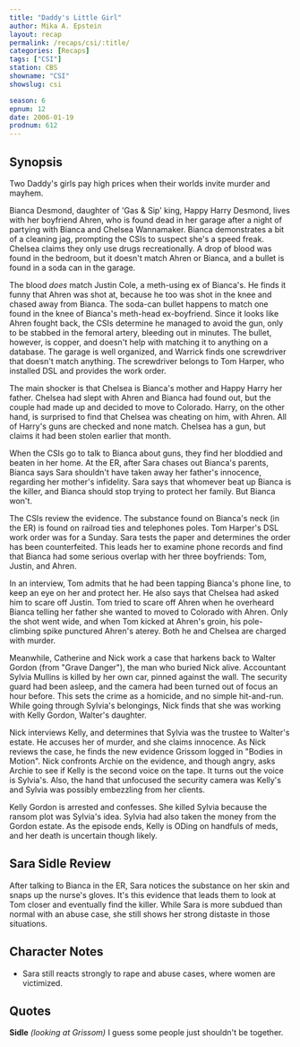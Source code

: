 ```yaml
---
title: "Daddy's Little Girl"
author: Mika A. Epstein
layout: recap
permalink: /recaps/csi/:title/
categories: [Recaps]
tags: ["CSI"]
station: CBS
showname: "CSI"
showslug: csi

season: 6
epnum: 12
date: 2006-01-19
prodnum: 612  
---
```


## Synopsis

Two Daddy's girls pay high prices when their worlds invite murder and mayhem.

Bianca Desmond, daughter of 'Gas & Sip' king, Happy Harry Desmond, lives with her boyfriend Ahren, who is found dead in her garage after a night of partying with Bianca and Chelsea Wannamaker. Bianca demonstrates a bit of a cleaning jag, prompting the CSIs to suspect she's a speed freak. Chelsea claims they only use drugs recreationally. A drop of blood was found in the bedroom, but it doesn't match Ahren or Bianca, and a bullet is found in a soda can in the garage.

The blood _does_ match Justin Cole, a meth-using ex of Bianca's. He finds it funny that Ahren was shot at, because he too was shot in the knee and chased away from Bianca. The soda-can bullet happens to match one found in the knee of Bianca's meth-head ex-boyfriend. Since it looks like Ahren fought back, the CSIs determine he managed to avoid the gun, only to be stabbed in the femoral artery, bleeding out in minutes. The bullet, however, is copper, and doesn't help with matching it to anything on a database. The garage is well organized, and Warrick finds one screwdriver that doesn't match anything. The screwdriver belongs to Tom Harper, who installed DSL and provides the work order.

The main shocker is that Chelsea is Bianca's mother and Happy Harry her father. Chelsea had slept with Ahren and Bianca had found out, but the couple had made up and decided to move to Colorado. Harry, on the other hand, is surprised to find that Chelsea was cheating on him, with Ahren. All of Harry's guns are checked and none match. Chelsea has a gun, but claims it had been stolen earlier that month.

When the CSIs go to talk to Bianca about guns, they find her bloddied and beaten in her home. At the ER, after Sara chases out Bianca's parents, Bianca says Sara shouldn't have taken away her father's innocence, regarding her mother's infidelity. Sara says that whomever beat up Bianca is the killer, and Bianca should stop trying to protect her family. But Bianca won't.

The CSIs review the evidence. The substance found on Bianca's neck (in the ER) is found on railroad ties and telephones poles. Tom Harper's DSL work order was for a Sunday. Sara tests the paper and determines the order has been counterfeited. This leads her to examine phone records and find that Bianca had some serious overlap with her three boyfriends: Tom, Justin, and Ahren.

In an interview, Tom admits that he had been tapping Bianca's phone line, to keep an eye on her and protect her. He also says that Chelsea had asked him to scare off Justin. Tom tried to scare off Ahren when he overheard Bianca telling her father she wanted to moved to Colorado with Ahren. Only the shot went wide, and when Tom kicked at Ahren's groin, his pole-climbing spike punctured Ahren's aterey. Both he and Chelsea are charged with murder.

Meanwhile, Catherine and Nick work a case that harkens back to Walter Gordon (from "Grave Danger"), the man who buried Nick alive. Accountant Sylvia Mullins is killed by her own car, pinned against the wall. The security guard had been asleep, and the camera had been turned out of focus an hour before. This sets the crime as a homicide, and no simple hit-and-run. While going through Sylvia's belongings, Nick finds that she was working with Kelly Gordon, Walter's daughter.

Nick interviews Kelly, and determines that Sylvia was the trustee to Walter's estate. He accuses her of murder, and she claims innocence. As Nick reviews the case, he finds the new evidence Grissom logged in "Bodies in Motion". Nick confronts Archie on the evidence, and though angry, asks Archie to see if Kelly is the second voice on the tape. It turns out the voice is Sylvia's. Also, the hand that unfocused the security camera was Kelly's and Sylvia was possibly embezzling from her clients.

Kelly Gordon is arrested and confesses. She killed Sylvia because the ransom plot was Sylvia's idea. Sylvia had also taken the money from the Gordon estate. As the episode ends, Kelly is ODing on handfuls of meds, and her death is uncertain though likely.

## Sara Sidle Review

After talking to Bianca in the ER, Sara notices the substance on her skin and snaps up the nurse's gloves. It's this evidence that leads them to look at Tom closer and eventually find the killer. While Sara is more subdued than normal with an abuse case, she still shows her strong distaste in those situations.

## Character Notes

* Sara still reacts strongly to rape and abuse cases, where women are victimized.

## Quotes

**Sidle** _(looking at Grissom)_ I guess some people just shouldn't be together.  
